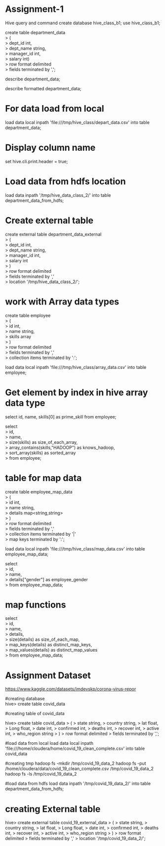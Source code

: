 # Assignment-1
Hive query and command
create database hive_class_b1;
use hive_class_b1;

create table department_data                                                                                                            
    > (                                                                                                                                       
    > dept_id int,                                                                                                                            
    > dept_name string,                                                                                                                       
    > manager_id int,                                                                                                                         
    > salary int)                                                                                                                             
    > row format delimited                                                                                                                    
    > fields terminated by ','; 
    
describe department_data;

describe formatted department_data;

# For data load from local
load data local inpath 'file:///tmp/hive_class/depart_data.csv' into table department_data; 

# Display column name
set hive.cli.print.header = true;

# Load data from hdfs location
load data inpath '/tmp/hive_data_class_2/' into table department_data_from_hdfs;


# Create external table 

create external table department_data_external                                                                                          
    > (                                                                                                                                       
    > dept_id int,                                                                                                                            
    > dept_name string,                                                                                                                       
    > manager_id int,                                                                                                                         
    > salary int                                                                                                                              
    > )                                                                                                                                       
    > row format delimited                                                                                                                    
    > fields terminated by ','                                                                                                                
    > location '/tmp/hive_data_class_2/'; 
    
    
    
# work with Array data types

create table employee                                                                                                                   
    > (                                                                                                                                       
    > id int,                                                                                                                                 
    > name string,                                                                                                                            
    > skills array<string>                                                                                                                    
    > )                                                                                                                                       
    > row format delimited                                                                                                                    
    > fields terminated by ','                                                                                                                
    > collection items terminated by ':';                                                                                                     

load data local inpath 'file:///tmp/hive_class/array_data.csv' into table employee; 


# Get element by index in hive array data type

select id, name, skills[0] as prime_skill from employee;

select                                                                                                                                  
    > id,                                                                                                                                     
    > name,                                                                                                                                   
    > size(skills) as size_of_each_array,                                                                                                     
    > array_contains(skills,"HADOOP") as knows_hadoop,                                                                                        
    > sort_array(skills) as sorted_array                                                                                                                     
    > from employee; 
    
    
# table for map data

create table employee_map_data                                                                                                          
    > (                                                                                                                                       
    > id int,                                                                                                                                 
    > name string,                                                                                                                            
    > details map<string,string>                                                                                                              
    > )                                                                                                                                       
    > row format delimited                                                                                                                    
    > fields terminated by ','                                                                                                                
    > collection items terminated by '|'                                                                                                      
    > map keys terminated by ':';
    
 load data local inpath 'file:///tmp/hive_class/map_data.csv' into table employee_map_data;
 
 select                                                                                                                                  
    > id,                                                                                                                                     
    > name,                                                                                                                                   
    > details["gender"] as employee_gender                                                                                                    
    > from employee_map_data; 
 
 # map functions
 select                                                                                                                                  
    > id,                                                                                                                                     
    > name,                                                                                                                                   
    > details,                                                                                                                                
    > size(details) as size_of_each_map,                                                                                                      
    > map_keys(details) as distinct_map_keys,                                                                                                 
    > map_values(details) as distinct_map_values                                                                                              
    > from employee_map_data; 



# Assignment Dataset

https://www.kaggle.com/datasets/imdevskp/corona-virus-repor
 
#creating database    
hive> create table covid_data
    
#creating table of covid_data 
    
hive> create  table covid_data
    > (
    > state string,
    > country string,
    > lat float,
    > Long float,
    > date int,
    > confirmed int,
    > deaths int,
    > recover int,
    > active int,
    > who_region string
    > )
    > row format delimited
    > fields terminated by ',';
    
#load data from local 
    load data local inpath 'file:///home/cloudera/home/covid_19_clean_complete.csv' into table covid_data
    
#creating tmp
     hadoop fs -mkdir /tmp/covid_19_data_2
     hadoop fs -put /home/cloudera/data/covid_19_clean_complete.csv /tmp/covid_19_data_2
     hadoop fs -ls /tmp/covid_19_data_2
   
 #load data from hdfs
    load data inpath '/tmp/covid_19_data_2/' into table department_data_from_hdfs;
    
    
# creating External table   
    
hive> create external table covid_19_external_data
    > (
    > state string,
    > country string,
    > lat float,
    > Long float,
    > date int,
    > confirmed int,
    > deaths int,
    > recover int,
    > active int,
    > who_region string
    > )
    > row format delimited
    > fields terminated by ','
    > location '/tmp/covid_19_data_2/';

    
    
    
    
